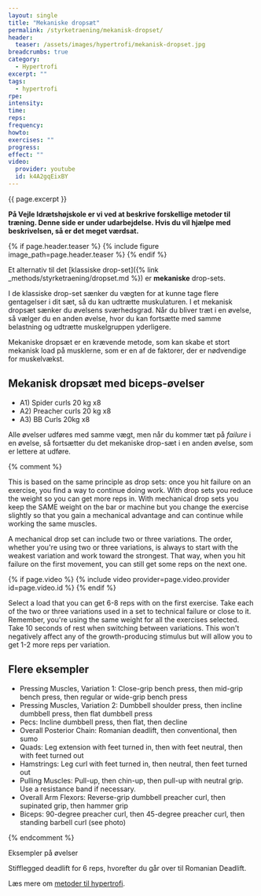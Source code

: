 ```yaml
---
layout: single
title: "Mekaniske dropsæt"
permalink: /styrketraening/mekanisk-dropset/
header:
  teaser: /assets/images/hypertrofi/mekanisk-dropset.jpg
breadcrumbs: true
category:
  - Hypertrofi
excerpt: ""
tags:
  - hypertrofi
rpe:
intensity:
time:
reps:
frequency:
howto:
exercises: ""
progress:
effect: ""
video:
  provider: youtube
  id: k4A2gqEixBY
---
```


{{ page.excerpt }}

**På Vejle Idrætshøjskole er vi ved at beskrive forskellige metoder til træning. Denne side er under udarbejdelse. Hvis du vil hjælpe med beskrivelsen, så er det meget værdsat.**

{% if page.header.teaser %}
  {% include figure image_path=page.header.teaser %}
{% endif %}

Et alternativ til det [klassiske drop-set]({% link _methods/styrketraening/dropset.md %}) er **mekaniske** drop-sets.

I de klassiske drop-set sænker du vægten for at kunne tage flere gentagelser i dit sæt, så du kan udtrætte muskulaturen. I et mekanisk dropsæt sænker du øvelsens sværhedsgrad. Når du bliver træt i en øvelse, så vælger du en anden øvelse, hvor du kan fortsætte med samme belastning og udtrætte muskelgruppen yderligere.

Mekaniske dropsæt er en krævende metode, som kan skabe et stort mekanisk load på musklerne, som er en af de faktorer, der er nødvendige for muskelvækst.

## Mekanisk dropsæt med biceps-øvelser

- A1) Spider curls 20 kg x8
- A2) Preacher curls 20 kg x8
- A3) BB Curls 20kg x8

Alle øvelser udføres med samme vægt, men når du kommer tæt på _failure_ i en øvelse, så fortsætter du det mekaniske drop-sæt i en anden øvelse, som er lettere at udføre.


{% comment %}


This is based on the same principle as drop sets: once you hit failure on an exercise, you find a way to continue doing work. With drop sets you reduce the weight so you can get more reps in. With mechanical drop sets you keep the SAME weight on the bar or machine but you change the exercise slightly so that you gain a mechanical advantage and can continue while working the same muscles.

A mechanical drop set can include two or three variations. The order, whether you're using two or three variations, is always to start with the weakest variation and work toward the strongest. That way, when you hit failure on the first movement, you can still get some reps on the next one.

{% if page.video %}
  {% include video provider=page.video.provider id=page.video.id %}
{% endif %}

Select a load that you can get 6-8 reps with on the first exercise. Take each of the two or three variations used in a set to technical failure or close to it. Remember, you're using the same weight for all the exercises selected. Take 10 seconds of rest when switching between variations. This won't negatively affect any of the growth-producing stimulus but will allow you to get 1-2 more reps per variation.

## Flere eksempler

- Pressing Muscles, Variation 1: Close-grip bench press, then mid-grip bench press, then regular or wide-grip bench press
- Pressing Muscles, Variation 2: Dumbbell shoulder press, then incline dumbbell press, then flat dumbbell press
- Pecs: Incline dumbbell press, then flat, then decline
- Overall Posterior Chain: Romanian deadlift, then conventional, then sumo
- Quads: Leg extension with feet turned in, then with feet neutral, then with feet turned out
- Hamstrings: Leg curl with feet turned in, then neutral, then feet turned out
- Pulling Muscles: Pull-up, then chin-up, then pull-up with neutral grip. Use a resistance band if necessary.
- Overall Arm Flexors: Reverse-grip dumbbell preacher curl, then supinated grip, then hammer grip
- Biceps: 90-degree preacher curl, then 45-degree preacher curl, then standing barbell curl (see photo)


{% endcomment %}

Eksempler på øvelser

Stifflegged deadlift for 6 reps, hvorefter du går over til Romanian Deadlift.

Læs mere om [metoder til hypertrofi](/hypertrofi-metoder/).
